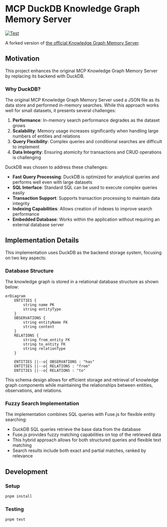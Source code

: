 # MCP DuckDB Knowledge Graph Memory Server

[![Test](https://github.com/izumisy/mcp-duckdb-memory-server/actions/workflows/test.yml/badge.svg)](https://github.com/izumisy/mcp-duckdb-memory-server/actions/workflows/test.yml)

A forked version of [the official Knowledge Graph Memory Server](https://github.com/modelcontextprotocol/servers/tree/main/src/memory).

## Motivation

This project enhances the original MCP Knowledge Graph Memory Server by replacing its backend with DuckDB.

### Why DuckDB?

The original MCP Knowledge Graph Memory Server used a JSON file as its data store and performed in-memory searches. While this approach works well for small datasets, it presents several challenges:

1. **Performance**: In-memory search performance degrades as the dataset grows
2. **Scalability**: Memory usage increases significantly when handling large numbers of entities and relations
3. **Query Flexibility**: Complex queries and conditional searches are difficult to implement
4. **Data Integrity**: Ensuring atomicity for transactions and CRUD operations is challenging

DuckDB was chosen to address these challenges:

- **Fast Query Processing**: DuckDB is optimized for analytical queries and performs well even with large datasets
- **SQL Interface**: Standard SQL can be used to execute complex queries easily
- **Transaction Support**: Supports transaction processing to maintain data integrity
- **Indexing Capabilities**: Allows creation of indexes to improve search performance
- **Embedded Database**: Works within the application without requiring an external database server

## Implementation Details

This implementation uses DuckDB as the backend storage system, focusing on two key aspects:

### Database Structure

The knowledge graph is stored in a relational database structure as shown below:

```mermaid
erDiagram
    ENTITIES {
        string name PK
        string entityType
    }
    OBSERVATIONS {
        string entityName FK
        string content
    }
    RELATIONS {
        string from_entity FK
        string to_entity FK
        string relationType
    }

    ENTITIES ||--o{ OBSERVATIONS : "has"
    ENTITIES ||--o{ RELATIONS : "from"
    ENTITIES ||--o{ RELATIONS : "to"
```

This schema design allows for efficient storage and retrieval of knowledge graph components while maintaining the relationships between entities, observations, and relations.

### Fuzzy Search Implementation

The implementation combines SQL queries with Fuse.js for flexible entity searching:

- DuckDB SQL queries retrieve the base data from the database
- Fuse.js provides fuzzy matching capabilities on top of the retrieved data
- This hybrid approach allows for both structured queries and flexible text matching
- Search results include both exact and partial matches, ranked by relevance

## Development

### Setup

```bash
pnpm install
```

### Testing

```bash
pnpm test
```
